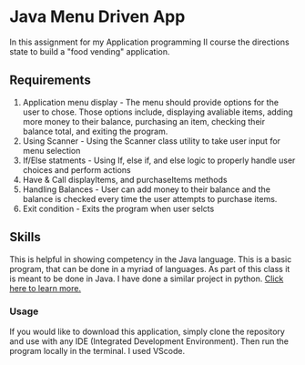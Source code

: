 # Java Menu Driven App

In this assignment for my Application programming II course the directions state to build a "food vending" application.

## Requirements

1. Application menu display - The menu should provide options for the user to chose. Those options include, displaying avaliable items, adding more money to their balance, purchasing an item, checking their balance total, and exiting the program.
2. Using Scanner - Using the Scanner class utility to take user input for menu selection
3. If/Else statments - Using If, else if, and else logic to properly handle user choices and perform actions
4. Have & Call displayItems, and purchaseItems methods
5. Handling Balances - User can add money to their balance and the balance is checked every time the user attempts to purchase items.
6. Exit condition - Exits the program when user selcts

## Skills

This is helpful in showing competency in the Java language. This is a basic program, that can be done in a myriad of languages. As part of this class it is meant to be done in Java. I have done a similar project in python. [Click here to learn more.](https://github.com/Thommond/Command-line-war)

### Usage

If you would like to download this application, simply clone the repository and use with any IDE (Integrated Development Environment). Then run the program locally in the terminal. I used VScode.
